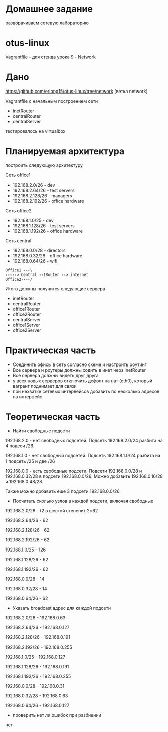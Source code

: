 # Домашнее задание
разворачиваем сетевую лабораторию

# otus-linux
Vagrantfile - для стенда урока 9 - Network

# Дано
https://github.com/erlong15/otus-linux/tree/network
(ветка network)

Vagrantfile с начальным построением сети
- inetRouter
- centralRouter
- centralServer

тестировалось на virtualbox

# Планируемая архитектура
построить следующую архитектуру

Сеть office1
- 192.168.2.0/26 - dev
- 192.168.2.64/26 - test servers
- 192.168.2.128/26 - managers
- 192.168.2.192/26 - office hardware

Сеть office2
- 192.168.1.0/25 - dev
- 192.168.1.128/26 - test servers
- 192.168.1.192/26 - office hardware


Сеть central
- 192.168.0.0/28 - directors
- 192.168.0.32/28 - office hardware
- 192.168.0.64/26 - wifi

```
Office1 ---\
-----> Central --IRouter --> internet
Office2----/
```
Итого должны получится следующие сервера
- inetRouter
- centralRouter
- office1Router
- office2Router
- centralServer
- office1Server
- office2Server

# Практическая часть
- Соединить офисы в сеть согласно схеме и настроить роутинг
- Все сервера и роутеры должны ходить в инет черз inetRouter
- Все сервера должны видеть друг друга
- у всех новых серверов отключить дефолт на нат (eth0), который вагрант поднимает для связи
- при нехватке сетевых интервейсов добавить по несколько адресов на интерфейс

# Теоретическая часть
- Найти свободные подсети

192.168.2.0 - нет свободных подсетей. Подсеть 192.168.2.0/24 разбита на 4 подеси /26.

192.168.1.0 - нет свободный подсетей. Подсеть 192.168.1.0/24 разбита на 1 подсеть /25 и две /26

192.168.0.0 - есть свободные подсети. Подсети 192.168.0.0/28 и 192.168.0.32/28 в подсети 192.168.0.0/26. Можно добавить 192.168.0.16/28 и 192.168.0.48/28.

Также можно добавить еще 3 подсети 192.168.0.0/26.

- Посчитать сколько узлов в каждой подсети, включая свободные

 192.168.2.0/26 - (2 в шестой степени)-2=62
 
 192.168.2.64/26 - 62
 
 192.168.2.128/26 - 62
 
 192.168.2.192/26 - 62
 
 192.168.1.0/25 - 126
 
 192.168.1.128/26 - 62
 
 192.168.1.192/26 - 62
 
 192.168.0.0/28 - 14
 
 192.168.0.32/28 - 14
 
 192.168.0.64/26 - 62
 
- Указать broadcast адрес для каждой подсети

 192.168.2.0/26 - 192.168.0.63
 
 192.168.2.64/26 - 192.168.0.127
 
 192.168.2.128/26 - 192.168.0.191
 
 192.168.2.192/26 - 192.168.0.255
 
 192.168.1.0/25 - 192.168.0.127
 
 192.168.1.128/26 - 192.168.0.191
 
 192.168.1.192/26 - 192.168.0.255
 
 192.168.0.0/28 - 192.168.0.31
 
 192.168.0.32/28 - 192.168.0.63
 
 192.168.0.64/26 - 192.168.0.127
 
- проверить нет ли ошибок при разбиении

нет

